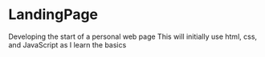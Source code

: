 # LandingPage
Developing the start of a personal web page
This will initially use html, css, and JavaScript as I learn the basics
